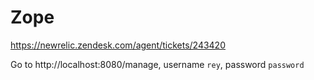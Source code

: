 # Zope

https://newrelic.zendesk.com/agent/tickets/243420

Go to http://localhost:8080/manage, username `rey`, password `password`
